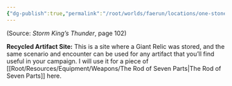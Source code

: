 ```yaml
---
{"dg-publish":true,"permalink":"/root/worlds/faerun/locations/one-stone/"}
---
```



(Source: *Storm King’s Thunder*, page 102)

**Recycled Artifact Site:** This is a site where a Giant Relic was stored, and the same scenario and encounter can be used for any artifact that you’ll find useful in your campaign. I will use it for a piece of [[Root/Resources/Equipment/Weapons/The Rod of Seven Parts\|The Rod of Seven Parts]] here.
